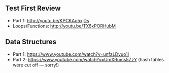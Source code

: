 

## Test First Review
* Part 1: http://youtu.be/KPCKAu5xjDs
* Loops/Functions: http://youtu.be/TX6xPORHubM

## Data Structures
* Part 1: https://www.youtube.com/watch?v=unfzLDyuo1I
* Part 2: https://www.youtube.com/watch?v=UmXRums5ZzY (hash tables were cut off — sorry!)
